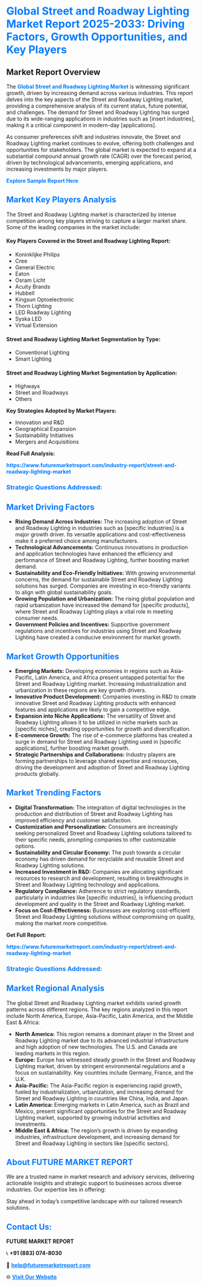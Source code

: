 <h1 style="color: #007BFF;">Global Street and Roadway Lighting Market Report 2025-2033: Driving Factors, Growth Opportunities, and Key Players</h1>

<section id="overview">
<h2>Market Report Overview</h2>
<p>The <a href="https://www.futuremarketreport.com/industry-report/street-and-roadway-lighting-market" style="color: #007BFF; text-decoration: none;"><strong>Global Street and Roadway Lighting Market</strong></a> is witnessing significant growth, driven by increasing demand across various industries. This report delves into the key aspects of the Street and Roadway Lighting market, providing a comprehensive analysis of its current status, future potential, and challenges. The demand for Street and Roadway Lighting has surged due to its wide-ranging applications in industries such as [insert industries], making it a critical component in modern-day [applications].</p>
<p>As consumer preferences shift and industries innovate, the Street and Roadway Lighting market continues to evolve, offering both challenges and opportunities for stakeholders. The global market is expected to expand at a substantial compound annual growth rate (CAGR) over the forecast period, driven by technological advancements, emerging applications, and increasing investments by major players.</p>
</section>

<section id="overview">
<p><a href="https://www.futuremarketreport.com/request-sample/reportId=97602" style="color: #007BFF; text-decoration: none;"><strong>Explore Sample Report Here</strong></a></p>
</section>

<section id="key-players">
<h2 style="color: #007BFF;">Market Key Players Analysis</h2>
<p>The Street and Roadway Lighting market is characterized by intense competition among key players striving to capture a larger market share. Some of the leading companies in the market include:</p>
<h4>Key Players Covered in the Street and Roadway Lighting Report:</h4>
<ul><li>Koninklijke Philips</li><li>Cree</li><li>General Electric</li><li>Eaton</li><li>Osram Licht</li><li>Acuity Brands</li><li>Hubbell</li><li>Kingsun Optoelectronic</li><li>Thorn Lighting</li><li>LED Roadway Lighting</li><li>Syska LED</li><li>Virtual Extension</li></ul>
<h4>Street and Roadway Lighting Market Segmentation by Type:</h4>
<ul><li>Conventional Lighting</li><li>Smart Lighting</li></ul>

<h4>Street and Roadway Lighting Market Segmentation by Application:</h4>
<ul><li>Highways</li><li>Street and Roadways</li><li>Others</li></ul>
<p><strong>Key Strategies Adopted by Market Players:</strong></p>
<ul>
<li>Innovation and R&D</li>
<li>Geographical Expansion</li>
<li>Sustainability Initiatives</li>
<li>Mergers and Acquisitions</li>
</ul>
</section>

<section>
<p><strong>Read Full Analysis: </strong></p><a href="https://www.futuremarketreport.com/industry-report/street-and-roadway-lighting-market" style="color: #007BFF; text-decoration: none;"><strong>https://www.futuremarketreport.com/industry-report/street-and-roadway-lighting-market</strong></a>
<h3 style="color: #007BFF;">Strategic Questions Addressed:</h3>
</section>

<section id="driving-factors">
<h2 style="color: #007BFF;">Market Driving Factors</h2>
<ul>
<li><strong>Rising Demand Across Industries:</strong> The increasing adoption of Street and Roadway Lighting in industries such as [specific industries] is a major growth driver. Its versatile applications and cost-effectiveness make it a preferred choice among manufacturers.</li>
<li><strong>Technological Advancements:</strong> Continuous innovations in production and application technologies have enhanced the efficiency and performance of Street and Roadway Lighting, further boosting market demand.</li>
<li><strong>Sustainability and Eco-Friendly Initiatives:</strong> With growing environmental concerns, the demand for sustainable Street and Roadway Lighting solutions has surged. Companies are investing in eco-friendly variants to align with global sustainability goals.</li>
<li><strong>Growing Population and Urbanization:</strong> The rising global population and rapid urbanization have increased the demand for [specific products], where Street and Roadway Lighting plays a vital role in meeting consumer needs.</li>
<li><strong>Government Policies and Incentives:</strong> Supportive government regulations and incentives for industries using Street and Roadway Lighting have created a conducive environment for market growth.</li>
</ul>
</section>

<section id="growth-opportunities">
<h2 style="color: #007BFF;">Market Growth Opportunities</h2>
<ul>
<li><strong>Emerging Markets:</strong> Developing economies in regions such as Asia-Pacific, Latin America, and Africa present untapped potential for the Street and Roadway Lighting market. Increasing industrialization and urbanization in these regions are key growth drivers.</li>
<li><strong>Innovative Product Development:</strong> Companies investing in R&D to create innovative Street and Roadway Lighting products with enhanced features and applications are likely to gain a competitive edge.</li>
<li><strong>Expansion into Niche Applications:</strong> The versatility of Street and Roadway Lighting allows it to be utilized in niche markets such as [specific niches], creating opportunities for growth and diversification.</li>
<li><strong>E-commerce Growth:</strong> The rise of e-commerce platforms has created a surge in demand for Street and Roadway Lighting used in [specific applications], further boosting market growth.</li>
<li><strong>Strategic Partnerships and Collaborations:</strong> Industry players are forming partnerships to leverage shared expertise and resources, driving the development and adoption of Street and Roadway Lighting products globally.</li>
</ul>
</section>

<section id="trending-factors">
<h2 style="color: #007BFF;">Market Trending Factors</h2>
<ul>
<li><strong>Digital Transformation:</strong> The integration of digital technologies in the production and distribution of Street and Roadway Lighting has improved efficiency and customer satisfaction.</li>
<li><strong>Customization and Personalization:</strong> Consumers are increasingly seeking personalized Street and Roadway Lighting solutions tailored to their specific needs, prompting companies to offer customizable options.</li>
<li><strong>Sustainability and Circular Economy:</strong> The push towards a circular economy has driven demand for recyclable and reusable Street and Roadway Lighting solutions.</li>
<li><strong>Increased Investment in R&D:</strong> Companies are allocating significant resources to research and development, resulting in breakthroughs in Street and Roadway Lighting technology and applications.</li>
<li><strong>Regulatory Compliance:</strong> Adherence to strict regulatory standards, particularly in industries like [specific industries], is influencing product development and quality in the Street and Roadway Lighting market.</li>
<li><strong>Focus on Cost-Effectiveness:</strong> Businesses are exploring cost-efficient Street and Roadway Lighting solutions without compromising on quality, making the market more competitive.</li>
</ul>
</section>

<section>
<p><strong>Get Full Report: </strong></p><a href="https://www.futuremarketreport.com/industry-report/street-and-roadway-lighting-market" style="color: #007BFF; text-decoration: none;"><strong>https://www.futuremarketreport.com/industry-report/street-and-roadway-lighting-market</strong></a>
<h3 style="color: #007BFF;">Strategic Questions Addressed:</h3>
</section>


<section id="regional-analysis">
<h2 style="color: #007BFF;">Market Regional Analysis</h2>
<p>The global Street and Roadway Lighting market exhibits varied growth patterns across different regions. The key regions analyzed in this report include North America, Europe, Asia-Pacific, Latin America, and the Middle East & Africa:</p>
<ul>
<li><strong>North America:</strong> This region remains a dominant player in the Street and Roadway Lighting market due to its advanced industrial infrastructure and high adoption of new technologies. The U.S. and Canada are leading markets in this region.</li>
<li><strong>Europe:</strong> Europe has witnessed steady growth in the Street and Roadway Lighting market, driven by stringent environmental regulations and a focus on sustainability. Key countries include Germany, France, and the U.K.</li>
<li><strong>Asia-Pacific:</strong> The Asia-Pacific region is experiencing rapid growth, fueled by industrialization, urbanization, and increasing demand for Street and Roadway Lighting in countries like China, India, and Japan.</li>
<li><strong>Latin America:</strong> Emerging markets in Latin America, such as Brazil and Mexico, present significant opportunities for the Street and Roadway Lighting market, supported by growing industrial activities and investments.</li>
<li><strong>Middle East & Africa:</strong> The region’s growth is driven by expanding industries, infrastructure development, and increasing demand for Street and Roadway Lighting in sectors like [specific sectors].</li>
</ul>
</section>

<footer>
<h2 style="color: #007BFF;">About FUTURE MARKET REPORT</h2>
<p>We are a trusted name in market research and advisory services, delivering actionable insights and strategic support to businesses across diverse industries. Our expertise lies in offering:</p>

<p>Stay ahead in today’s competitive landscape with our tailored research solutions.</p>

<h2 style="color: #007BFF;">Contact Us:</h2>
<p><strong>FUTURE MARKET REPORT</strong></p>
<p>📞 <strong>+91 (883) 074-8030</strong></p>
<p>📧 <strong><a href="mailto:help@futuremarketreport.com" style="color: #007BFF;">help@futuremarketreport.com</a></strong></p>
<p>🌐 <strong><a href="https://www.futuremarketreport.com/" style="color: #007BFF;">Visit Our Website</a></strong></p>
</footer>